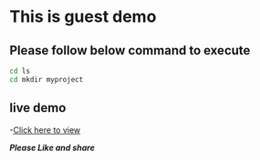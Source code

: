 # This is guest demo

## Please follow below command to execute 

````bash
cd ls 
cd mkdir myproject
````

## live demo 

-[Click here to view](www.google.com)

***Please Like and share***